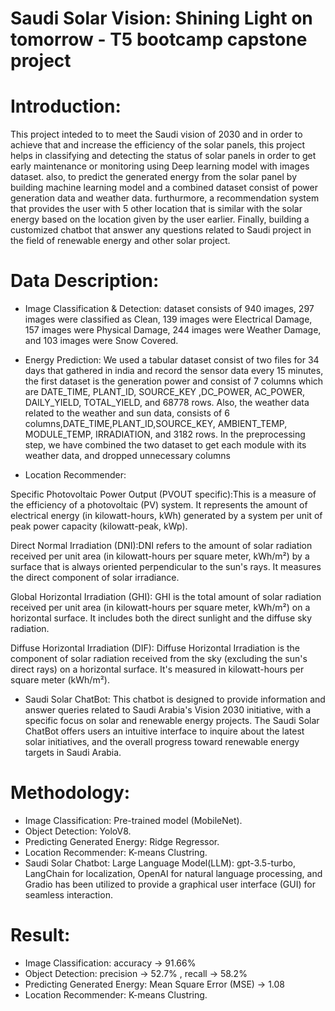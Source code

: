 # Saudi Solar Vision: Shining Light on tomorrow - T5 bootcamp capstone project

# Introduction: 
This project inteded to to meet the Saudi vision of 2030 and in order to achieve that and increase the efficiency of the solar panels, this project helps in classifying and detecting the status of solar panels in order to get early maintenance or monitoring using Deep learning model with images dataset. also, to predict the generated energy from the solar panel by building machine learning model and a combined dataset consist of power generation data and weather data. furthurmore, a recommendation system that provides the user with 5 other location that is similar with the solar energy based on the location given by the user earlier. Finally, building a customized chatbot that answer any questions related to Saudi project in the field of renewable energy and other solar project. 

# Data Description:

* Image Classification & Detection:
dataset consists of 940 images, 297 images were classified as Clean, 139 images were Electrical Damage,  157 images were Physical Damage, 244 images were Weather Damage, and 103 images were Snow Covered. 

* Energy Prediction:
We used a tabular dataset consist of two files for 34 days that gathered in india and record the sensor data every 15 minutes, the first dataset is the generation power and consist of 7 columns which are DATE_TIME, PLANT_ID, SOURCE_KEY ,DC_POWER, AC_POWER, DAILY_YIELD, TOTAL_YIELD, and 68778 rows. Also, the weather data related to the weather and sun data, consists of 6 columns,DATE_TIME,PLANT_ID,SOURCE_KEY, AMBIENT_TEMP,​ MODULE_TEMP, IRRADIATION, and 3182 rows. In the preprocessing step, we have combined the two dataset to get each module with its weather data, and dropped unnecessary columns 

* Location Recommender:
  
Specific Photovoltaic Power Output (PVOUT specific):This is a measure of the efficiency of a photovoltaic (PV) system. It represents the amount of electrical energy (in kilowatt-hours, kWh) generated by a system per unit of peak power capacity (kilowatt-peak, kWp).​

Direct Normal Irradiation (DNI):DNI refers to the amount of solar radiation received per unit area (in kilowatt-hours per square meter, kWh/m²) by a surface that is always oriented perpendicular to the sun's rays. It measures the direct component of solar irradiance.​

Global Horizontal Irradiation (GHI): GHI is the total amount of solar radiation received per unit area (in kilowatt-hours per square meter, kWh/m²) on a horizontal surface. It includes both the direct sunlight and the diffuse sky radiation.​

Diffuse Horizontal Irradiation (DIF):  Diffuse Horizontal Irradiation is the component of solar radiation received from the sky (excluding the sun's direct rays) on a horizontal surface. It's measured in kilowatt-hours per square meter (kWh/m²).​

* Saudi Solar ChatBot:
This chatbot is designed to provide information and answer queries related to Saudi Arabia's Vision 2030 initiative, with a specific focus on solar and renewable energy projects. The Saudi Solar ChatBot offers users an intuitive interface to inquire about the latest solar initiatives, and the overall progress toward renewable energy targets in Saudi Arabia.  

# Methodology: 
* Image Classification: Pre-trained model (MobileNet).
* Object Detection: YoloV8.
* Predicting Generated Energy: Ridge Regressor.
* Location Recommender: K-means Clustring.
* Saudi Solar Chatbot: Large Language Model(LLM): gpt-3.5-turbo, LangChain for localization, OpenAI for natural language processing, and Gradio has been utilized to provide a graphical user interface (GUI) for seamless interaction. 

# Result: 
* Image Classification: accuracy -> 91.66% 
* Object Detection: precision -> 52.7% , recall -> 58.2%
* Predicting Generated Energy: Mean Square Error (MSE) -> 1.08
* Location Recommender: K-means Clustring.
